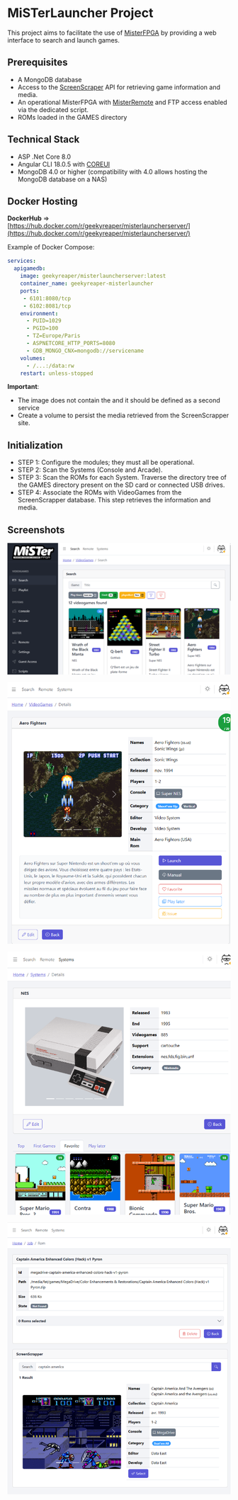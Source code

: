# MiSTerLauncher Project

This project aims to facilitate the use of [MisterFPGA](https://mister-devel.github.io/MkDocs_MiSTer/) by providing a web interface to search and launch games.

## Prerequisites
- A MongoDB database
- Access to the [ScreenScraper](https://www.screenscraper.fr/) API for retrieving game information and media.
- An operational MisterFPGA with [MisterRemote](https://github.com/wizzomafizzo/mrext/blob/main/docs/remote.md) and FTP access enabled via the dedicated script.
- ROMs loaded in the GAMES directory

## Technical Stack
- ASP .Net Core 8.0
- Angular CLI 18.0.5 with [COREUI](https://coreui.io/angular/)
- MongoDB 4.0 or higher (compatibility with 4.0 allows hosting the MongoDB database on a NAS)

## Docker Hosting
**DockerHub** => [https://hub.docker.com/r/geekyreaper/misterlauncherserver/](https://hub.docker.com/r/geekyreaper/misterlauncherserver/)

Example of Docker Compose:

```yaml
services:
  apigamedb:
    image: geekyreaper/misterlauncherserver:latest
    container_name: geekyreaper-misterlauncher
    ports:
     - 6101:8080/tcp
     - 6102:8081/tcp
    environment:
      - PUID=1029
      - PGID=100
      - TZ=Europe/Paris
      - ASPNETCORE_HTTP_PORTS=8080
      - GDB_MONGO_CNX=mongodb://servicename
    volumes:
      - /...:/data:rw
    restart: unless-stopped
```
**Important**: 
- The image does not contain the and it should be defined as a second service
- Create a volume to persist the media retrieved from the ScreenScrapper site.

## Initialization

- STEP 1: Configure the modules; they must all be operational.
- STEP 2: Scan the Systems (Console and Arcade).
- STEP 3: Scan the ROMs for each System. Traverse the directory tree of the GAMES directory present on the SD card or connected USB drives.
- STEP 4: Associate the ROMs with VideoGames from the ScreenScrapper database. This step retrieves the information and media.

## Screenshots

![screenshot](https://github.com/GeekyReaper/mister-launcher/blob/main/screenshots/misterlauncher-screenshot1.png)

![screenshot](https://github.com/GeekyReaper/mister-launcher/blob/main/screenshots/misterlauncher-screenshot2.png)

![screenshot](https://github.com/GeekyReaper/mister-launcher/blob/main/screenshots/misterlauncher-screenshot3.png)

![screenshot](https://github.com/GeekyReaper/mister-launcher/blob/main/screenshots/misterlauncher-screenshot4.png)
